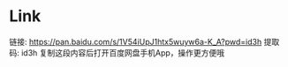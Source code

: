 # Link
链接: https://pan.baidu.com/s/1V54iUpJ1htx5wuyw6a-K_A?pwd=id3h 提取码: id3h 复制这段内容后打开百度网盘手机App，操作更方便哦
